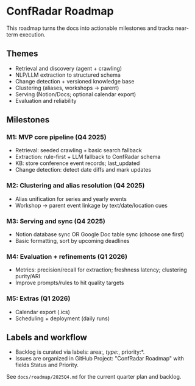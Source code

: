 # ConfRadar Roadmap

This roadmap turns the docs into actionable milestones and tracks near-term execution.

## Themes
- Retrieval and discovery (agent + crawling)
- NLP/LLM extraction to structured schema
- Change detection + versioned knowledge base
- Clustering (aliases, workshops → parent)
- Serving (Notion/Docs; optional calendar export)
- Evaluation and reliability

## Milestones

### M1: MVP core pipeline (Q4 2025)
- Retrieval: seeded crawling + basic search fallback
- Extraction: rule-first + LLM fallback to ConfRadar schema
- KB: store conference event records; last_updated
- Change detection: detect date diffs and mark updates

### M2: Clustering and alias resolution (Q4 2025)
- Alias unification for series and yearly events
- Workshop → parent event linkage by text/date/location cues

### M3: Serving and sync (Q4 2025)
- Notion database sync OR Google Doc table sync (choose one first)
- Basic formatting, sort by upcoming deadlines

### M4: Evaluation + refinements (Q1 2026)
- Metrics: precision/recall for extraction; freshness latency; clustering purity/ARI
- Improve prompts/rules to hit quality targets

### M5: Extras (Q1 2026)
- Calendar export (.ics)
- Scheduling + deployment (daily runs)

## Labels and workflow
- Backlog is curated via labels: area:*, type:*, priority:*.
- Issues are organized in GitHub Project: "ConfRadar Roadmap" with fields Status and Priority.

See `docs/roadmap/2025Q4.md` for the current quarter plan and backlog.
